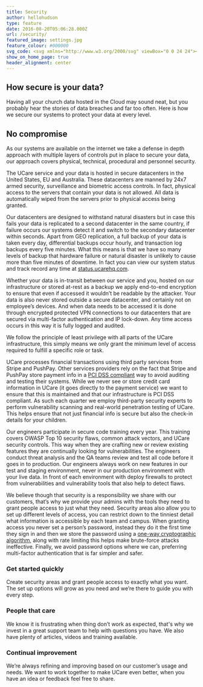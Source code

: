 ```yaml
---
title: Security
author: hellohudson
type: feature
date: 2016-08-20T05:06:28.000Z
url: /security/
featured_image: settings.jpg
feature_colour: #000000
svg_code: <svg xmlns="http://www.w3.org/2000/svg" viewBox="0 0 24 24"><g fill="none" stroke="#fff" stroke-linejoin="round" stroke-miterlimit="10"><circle cx="12" cy="15" r=".5"/><path stroke-linecap="round" d="M12 15.5v3"/><path d="M3.5 9.5h17v14h-17zM6.5 6C6.5 2.962 8.962.5 12 .5s5.5 2.462 5.5 5.5v3.5h-11V6z"/></g></svg>
show_on_home_page: true
header_alignment: center
---
```


## How secure is your data?

Having all your church data hosted in the Cloud may sound neat, but you probably hear the stories of data breaches and far too often. Here is how we secure our systems to protect your data at every level.

## No compromise

As our systems are available on the internet we take a defense in depth approach with multiple layers of controls put in place to secure your data, our approach covers physical, technical, procedural and personnel security.

The UCare service and your data is hosted in secure datacenters in the United States, EU and Australia. These datacenters are manned by 24x7 armed security, surveillance and biometric access controls. In fact, physical access to the servers that contain your data is not allowed. All data is automatically wiped from the servers prior to physical access being granted.

Our datacenters are designed to withstand natural disasters but in case this fails your data is replicated to a second datacenter in the same country, if failure occurs our systems detect it and switch to the secondary datacenter within seconds. Apart from GEO replication, a full backup of your data is taken every day, differential backups occur hourly, and transaction log backups every five minutes. What this means is that we have so many levels of backup that hardware failure or natural disaster is unlikely to cause more than five minutes of downtime. In fact you can view our system status and track record any time at [status.ucarehq.com](http://status.ucarehq.com/).

Whether your data is in-transit between our service and you, hosted on our infrastructure or stored at-rest as a backup we apply end-to-end encryption to ensure that even if accessed it wouldn’t be readable by the attacker. Your data is also never stored outside a secure datacenter, and certainly not on employee’s devices. And when data needs to be accessed it is done through encrypted protected VPN connections to our datacenters that are secured via multi-factor authentication and IP lock-down. Any time access occurs in this way it is fully logged and audited.

We follow the principle of least privilege with all parts of the UCare infrastructure, this simply means we only grant the minimum level of access required to fulfill a specific role or task.

UCare processes financial transactions using third party services from Stripe and PushPay. Other services providers rely on the fact that Stripe and PushPay store payment info in a [PCI DSS compliant](https://en.wikipedia.org/wiki/Payment_Card_Industry_Data_Security_Standard) way to avoid auditing and testing their systems. While we never see or store credit card information in UCare (it goes directly to the payment service) we want to ensure that this is maintained and that our infrastructure is PCI DSS compliant. As such each quarter we employ third-party security experts to perform vulnerability scanning and real-world penetration testing of UCare. This helps ensure that not just financial info is secure but also the check-in details for your children.

Our engineers participate in secure code training every year. This training covers OWASP Top 10 security flaws, common attack vectors, and UCare security controls. This way when they are crafting new or review existing features they are continually looking for vulnerabilities. The engineers conduct threat analysis and the QA teams review and test all code before it goes in to production. Our engineers always work on new features in our test and staging environment, never in our production environment with your live data. In front of each environment with deploy firewalls to protect from vulnerabilities and vulnerability tools that also help to detect flaws.

We believe though that security is a responsibility we share with our customers, that’s why we provide your admins with the tools they need to grant people access to just what they need. Security areas also allow you to set up different levels of access, you can restrict down to the tinniest detail what information is accessible by each team and campus. When granting access you never set a person’s password, instead they do it the first time they sign in and then we store the password using a [one-way cryptographic algorithm](https://en.wikipedia.org/wiki/Cryptographic_hash_function), along with rate limiting this helps make brute-force attacks ineffective. Finally, we avoid password options where we can, preferring multi-factor authentication that is far simpler and safer.

### Get started quickly

Create security areas and grant people access to exactly what you want. The set up options will grow as you need and we’re there to guide you with every step.

### People that care

We know it is frustrating when thing don’t work as expected, that's why we invest in a great support team to help with questions you have. We also have plenty of articles, videos and training available.

### Continual improvement

We’re always refining and improving based on our customer’s usage and needs. We want to work together to make UCare even better, when you have an idea or feedback feel free to share.